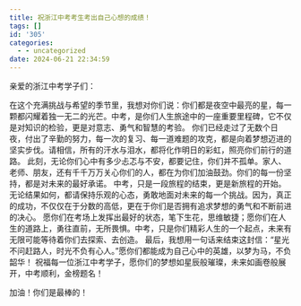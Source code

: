 ```yaml
---
title: 祝浙江中考考生考出自己心想的成绩！
tags: []
id: '305'
categories:
  - - uncategorized
date: 2024-06-21 22:34:59
---
```


亲爱的浙江中考学子们：

在这个充满挑战与希望的季节里，我想对你们说：你们都是夜空中最亮的星，每一颗都闪耀着独一无二的光芒。中考，是你们人生旅途中的一座重要里程碑，它不仅是对知识的检验，更是对意志、勇气和智慧的考验。 你们已经走过了无数个日夜，付出了辛勤的努力，每一次的复习、每一道难题的攻克，都是向着梦想迈进的坚实步伐。请相信，所有的汗水与泪水，都将化作明日的彩虹，照亮你们前行的道路。 此刻，无论你们心中有多少忐忑与不安，都要记住，你们并不孤单。家人、老师、朋友，还有千千万万关心你们的人，都在为你们加油鼓劲。你们的每一份坚持，都是对未来的最好承诺。 中考，只是一段旅程的结束，更是新旅程的开始。无论结果如何，都请保持乐观的心态，勇敢地面对未来的每一个挑战。因为，真正的成功，不仅仅在于分数的高低，更在于你们是否拥有追求梦想的勇气和不断前进的决心。 愿你们在考场上发挥出最好的状态，笔下生花，思维敏捷；愿你们在人生的道路上，勇往直前，无所畏惧。中考，只是你们精彩人生的一个起点，未来有无限可能等待着你们去探索、去创造。 最后，我想用一句话来结束这封信：“星光不问赶路人，时光不负有心人。”愿你们都能成为自己心中的英雄，以梦为马，不负韶华！ 祝福每一位浙江中考学子，愿你们的梦想如星辰般璀璨，未来如画卷般展开，中考顺利，金榜题名！

加油！你们是最棒的！